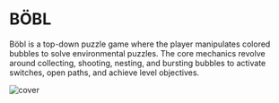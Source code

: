 # BÖBL

Böbl is a top-down puzzle game where the player manipulates colored bubbles to solve environmental puzzles. The core mechanics revolve around collecting, shooting, nesting, and bursting bubbles to activate switches, open paths, and achieve level objectives.

![cover](https://github.com/user-attachments/assets/a0a7d409-1892-4688-8c1e-18d2fbd36cd2)
